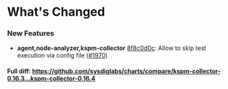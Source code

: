 # What's Changed

### New Features
- **agent,node-analyzer,kspm-collector** [8f8c0d0c](https://github.com/sysdiglabs/charts/commit/8f8c0d0c22a7d001e3ecf6272e2c711ebb6fec65): Allow to skip test execution via config file ([#1970](https://github.com/sysdiglabs/charts/issues/1970))
#### Full diff: https://github.com/sysdiglabs/charts/compare/kspm-collector-0.16.3...kspm-collector-0.16.4
